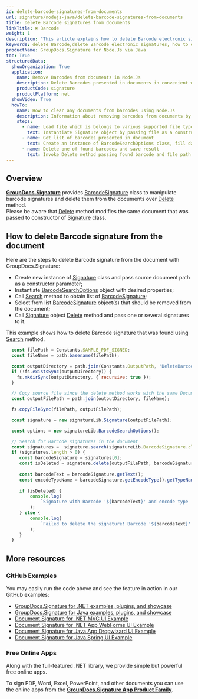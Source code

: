 ```yaml
---
id: delete-barcode-signatures-from-documents
url: signature/nodejs-java/delete-barcode-signatures-from-documents
title: Delete Barcode signatures from documents
linkTitle: ✖ Barcode
weight: 1
description: "This article explains how to delete Barcode electronic signatures with GroupDocs.Signature API."
keywords: delete Barcode,delete Barcode electronic signatures, how to delete Barcode electronic signatures
productName: GroupDocs.Signature for Node.Js via Java
toc: True
structuredData:
  showOrganization: True
  application:
    name: Remove Barcodes from documents in Node.Js
    description: Delete Barcodes presented in documents in convenient way with Node.Js language and GroupDocs.Signature for Node.Js via Java APIs
    productCode: signature
    productPlatform: net
  showVideo: True
  howTo:
    name: How to clear any documents from barcodes using Node.Js
    description: Information about removing barcodes from documents by Node.Js
    steps:
      - name: Load file which is belongs to various supported file types
        text: Instantiate Signature object by passing file as a constructor parameter. You may provide either file path or file stream.
      - name: Get list of barcodes presented in document
        text: Create an instance of BarcodeSearchOptions class, fill data and call Search method of signature.
      - name: Delete one of found barcodes and save result
        text: Invoke Delete method passing found barcode and file path for signed file. File stream can be used as well.
---
```

## Overview
[**GroupDocs.Signature**](https://products.groupdocs.com/signature/nodejs-java) provides [BarcodeSignature](https://reference.groupdocs.com/signature/nodejs-java/com.groupdocs.signature.domain/barcodesignature) class to manipulate barcode signatures and delete them from the documents over [Delete](https://reference.groupdocs.com/signature/nodejs-java/com.groupdocs.signature/signature/delete) method.  
Please be aware that [Delete](https://reference.groupdocs.com/signature/nodejs-java/com.groupdocs.signature/signature/delete) method modifies the same document that was passed to constructor of [Signature](https://reference.groupdocs.com/signature/nodejs-java/com.groupdocs.signature/signature) class.

## How to delete Barcode signature from the document
Here are the steps to delete Barcode signature from the document with GroupDocs.Signature:

* Create new instance of [Signature](https://reference.groupdocs.com/signature/nodejs-java/com.groupdocs.signature/signature) class and pass source document path as a constructor parameter;
* Instantiate [BarcodeSearchOptions](https://reference.groupdocs.com/signature/nodejs-java/com.groupdocs.signature.options.search/barcodesearchoptions/) object with desired properties;
* Call [Search](https://reference.groupdocs.com/signature/nodejs-java/com.groupdocs.signature/signature/#search(com.groupdocs.signature.options.search.SearchOptions)) method to obtain list of [BarcodeSignature](https://reference.groupdocs.com/signature/nodejs-java/com.groupdocs.signature.domain/barcodesignature);
* Select from list [BarcodeSignature](https://reference.groupdocs.com/signature/nodejs-java/com.groupdocs.signature.domain/barcodesignature) object(s) that should be removed from the document;
* Call [Signature](https://reference.groupdocs.com/signature/nodejs-java/com.groupdocs.signature/signature) object [Delete](https://reference.groupdocs.com/signature/nodejs-java/com.groupdocs.signature/signature/delete) method and pass one or several signatures to it.

This example shows how to delete Barcode signature that was found using [Search](https://reference.groupdocs.com/signature/nodejs-java/com.groupdocs.signature/signature/#search(com.groupdocs.signature.options.search.SearchOptions)) method.

```javascript
  const filePath = Constants.SAMPLE_PDF_SIGNED; 
  const fileName = path.basename(filePath);

  const outputDirectory = path.join(Constants.OutputPath, 'DeleteBarcode');
  if (!fs.existsSync(outputDirectory)) {
    fs.mkdirSync(outputDirectory, { recursive: true });
  }

  // Copy source file since the delete method works with the same Document
  const outputFilePath = path.join(outputDirectory, fileName);

  fs.copyFileSync(filePath, outputFilePath);

  const signature = new signatureLib.Signature(outputFilePath);

  const options = new signatureLib.BarcodeSearchOptions();

  // Search for Barcode signatures in the document
  const signatures =  signature.search(signatureLib.BarcodeSignature.class, options).toArray();
  if (signatures.length > 0) {
     const barcodeSignature = signatures[0];
     const isDeleted = signature.delete(outputFilePath, barcodeSignature);
  
     const barcodeText = barcodeSignature.getText();
     const encodeTypeName = barcodeSignature.getEncodeType().getTypeName();
  
     if (isDeleted) {
         console.log(
             `Signature with Barcode '${barcodeText}' and encode type '${encodeTypeName}' was successfully deleted from the document '${fileName}'.`
         );
     } else {
         console.log(
             `Failed to delete the signature! Barcode '${barcodeText}' with encode type '${encodeTypeName}' was not removed from the document '${fileName}'.`
         );
     }
  }
```


## More resources

### GitHub Examples

You may easily run the code above and see the feature in action in our GitHub examples:

* [GroupDocs.Signature for .NET examples, plugins, and showcase](https://github.com/groupdocs-signature/GroupDocs.Signature-for-.NET)
* [GroupDocs.Signature for Java examples, plugins, and showcase](https://github.com/groupdocs-signature/GroupDocs.Signature-for-Java)
* [Document Signature for .NET MVC UI Example](https://github.com/groupdocs-signature/GroupDocs.Signature-for-.NET-MVC)
* [Document Signature for .NET App WebForms UI Example](https://github.com/groupdocs-signature/GroupDocs.Signature-for-.NET-WebForms)
* [Document Signature for Java App Dropwizard UI Example](https://github.com/groupdocs-signature/GroupDocs.Signature-for-Java-Dropwizard)
* [Document Signature for Java Spring UI Example](https://github.com/groupdocs-signature/GroupDocs.Signature-for-Java-Spring)

### Free Online Apps

Along with the full-featured .NET library, we provide simple but powerful free online apps.

To sign PDF, Word, Excel, PowerPoint, and other documents you can use the online apps from the **[GroupDocs.Signature App Product Family](https://products.groupdocs.app/signature/family)**.
